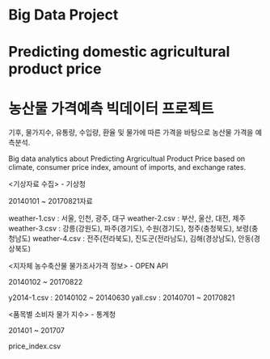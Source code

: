 # Big Data Project
# Predicting domestic agricultural product price

# 농산물 가격예측 빅데이터 프로젝트
기후, 물가지수, 유통량, 수입량, 환율 및 물가에 따른 가격을 바탕으로 농산물 가격을 예측분석. 

Big data analytics about Predicting Argricultual Product Price based on climate, consumer price index, amount of imports,
and exchange rates.

<기상자료 수집> - 기상청 

20140101 ~ 20170821자료

weather-1.csv : 서울, 인천, 광주, 대구
weather-2.csv : 부산, 울산, 대전, 제주
weather-3.csv : 강릉(강원도), 파주(경기도), 수원(경기도), 청주(충청북도), 보령(충청남도)
weather-4.csv : 전주(전라북도), 진도군(전라남도), 김해(경상남도), 안동(경상북도)


<지자체 농수축산물 물가조사가격 정보> - OPEN API

20140102 ~ 20170822

y2014-1.csv : 20140102 ~ 20140630
yall.csv : 20140701 ~ 20170821


<품목별 소비자 물가 지수> - 통계청

201401 ~ 201707

price_index.csv
